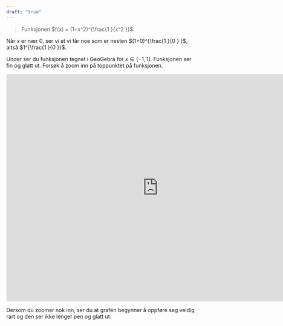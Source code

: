 ```yaml
---
draft: "true"
---
```

>  Funksjonen $f(x) =  (1+x^2)^{\frac{1 }{x^2 }}$.

Når $x$ er nær $0$, ser vi at vi får noe som er nesten $(1+0)^{\frac{1 }{0 } }$, altså $1^{\frac{1 }{0 }}$. 

Under ser du funksjonen tegnet i GeoGebra for $x\in [-1,1]$. Funksjonen ser fin og glatt ut. Forsøk å zoom inn på toppunktet på funksjonen. 
<iframe src="https://www.geogebra.org/graphing/xw8wnpse?embed" width="800" height="600" allowfullscreen style="border: 1px solid #e4e4e4;border-radius: 4px;" frameborder="0"></iframe>

Dersom du zoomer nok inn, ser du at grafen begynner å oppføre seg veldig rart og den ser ikke lenger pen og glatt ut. 
